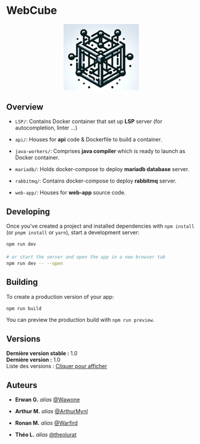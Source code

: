 # WebCube

<div align="center">
  <img src="./img/DALLE_WebCube_Logo.png" alt="WebCube Logo" width="200"/>
</div>

## Overview

- `LSP/`: Contains Docker container that set up **LSP** server (for autocompletion, linter ...)
  
- `api/`: Houses for **api** code & Dockerfile to build a container.

- `java-workers/`: Comprises **java compiler** which is ready to launch as Docker container.
  
- `mariadb/`: Holds docker-compose to deploy **mariadb database** server.
  
- `rabbitmq/`: Contains docker-compose to deploy **rabbitmq** server.
  
- `web-app/`: Houses for **web-app** source code.


## Developing

Once you've created a project and installed dependencies with `npm install` (or `pnpm install` or `yarn`), start a development server:

```bash
npm run dev

# or start the server and open the app in a new browser tab
npm run dev -- --open
```

## Building

To create a production version of your app:

```bash
npm run build
```

You can preview the production build with `npm run preview`.

## Versions
 
**Dernière version stable :** 1.0  
**Dernière version :** 1.0  
Liste des versions : [Cliquer pour afficher](https://github.com/IDE-PFE-S9/WebCube/releases)

## Auteurs

* **Erwan G.** _alias_ [@Wawone](https://github.com/Wawone)

* **Arthur M.** _alias_ [@ArthurMynl](https://github.com/ArthurMynl)

* **Ronan M.** _alias_ [@Warfird](https://github.com/Warfird)

* **Théo L.** _alias_ [@theolurat](https://github.com/theolurat)

